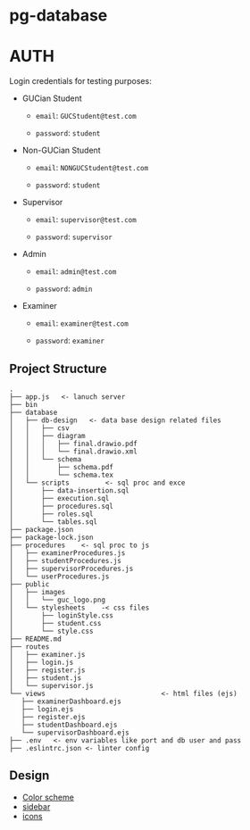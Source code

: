 # pg-database

# AUTH

Login credentials for testing purposes:
* GUCian Student

   - `email`: `GUCStudent@test.com`

   - `password`: `student`

* Non-GUCian Student

    - `email`: `NONGUCStudent@test.com`

    - `password`: `student`

* Supervisor

    - `email`: `supervisor@test.com`

    - `password`: `supervisor`

* Admin

    - `email`: `admin@test.com`

    - `password`: `admin`

* Examiner

    - `email`: `examiner@test.com`

    - `password`: `examiner`


## Project Structure 
 ```
 .
├── app.js   <- lanuch server
├── bin
├── database  
│   ├── db-design   <- data base design related files
│   │   ├── csv
│   │   ├── diagram
│   │   │   ├── final.drawio.pdf
│   │   │   └── final.drawio.xml
│   │   └── schema
│   │       ├── schema.pdf
│   │       └── schema.tex
│   └── scripts         <- sql proc and exce 
│       ├── data-insertion.sql
│       ├── execution.sql
│       ├── procedures.sql
│       ├── roles.sql
│       └── tables.sql
├── package.json
├── package-lock.json 
├── procedures    <- sql proc to js 
│   ├── examinerProcedures.js
│   ├── studentProcedures.js
│   ├── supervisorProcedures.js
│   └── userProcedures.js
├── public
│   ├── images
│   │   └── guc_logo.png 
│   └── stylesheets    -< css files 
│       ├── loginStyle.css
│       ├── student.css  
│       └── style.css
├── README.md
├── routes
│   ├── examiner.js
│   ├── login.js
│   ├── register.js
│   ├── student.js
│   └── supervisor.js
└── views                             <- html files (ejs)
    ├── examinerDashboard.ejs
    ├── login.ejs
    ├── register.ejs
    ├── studentDashboard.ejs
    └── supervisorDashboard.ejs
├── .env   <- env variables like port and db user and pass
├── .eslintrc.json <- linter config
```

## Design
- [Color scheme](https://colorhunt.co/palette/f0f5f9c9d6df52616b1e2022)
- [sidebar](https://codepen.io/jainharshit/pen/bGBRyLP)
- [icons](https://fontawesome.com/v5.15/icons?d=gallery&p=2&m=free)

